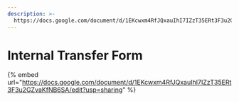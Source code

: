```yaml
---
description: >-
  https://docs.google.com/document/d/1EKcwxm4RfJQxauIhI7IZzT35ERt3F3u2GZvaKfNB6SA/edit?usp=sharing
---
```


# Internal Transfer Form

{% embed url="https://docs.google.com/document/d/1EKcwxm4RfJQxauIhI7IZzT35ERt3F3u2GZvaKfNB6SA/edit?usp=sharing" %}
